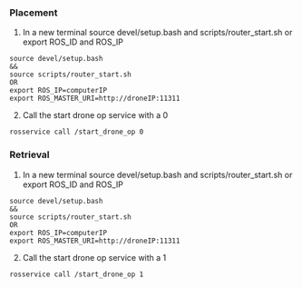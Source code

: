 ### Placement
1. In a new terminal source devel/setup.bash and scripts/router_start.sh or export ROS_ID and ROS_IP
```
source devel/setup.bash
&&
source scripts/router_start.sh
OR
export ROS_IP=computerIP
export ROS_MASTER_URI=http://droneIP:11311
```
2. Call the start drone op service with a 0
```
rosservice call /start_drone_op 0
```

### Retrieval
1. In a new terminal source devel/setup.bash and scripts/router_start.sh or export ROS_ID and ROS_IP
```
source devel/setup.bash
&&
source scripts/router_start.sh
OR
export ROS_IP=computerIP
export ROS_MASTER_URI=http://droneIP:11311
```
2. Call the start drone op service with a 1
```
rosservice call /start_drone_op 1
```
